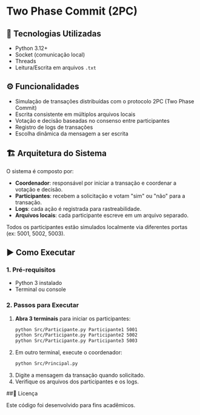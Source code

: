 # Two Phase Commit (2PC)

## 📌 Tecnologias Utilizadas

- Python 3.12+
- Socket (comunicação local)
- Threads
- Leitura/Escrita em arquivos `.txt`

## ⚙️ Funcionalidades

- Simulação de transações distribuídas com o protocolo 2PC (Two Phase Commit)
- Escrita consistente em múltiplos arquivos locais
- Votação e decisão baseadas no consenso entre participantes
- Registro de logs de transações
- Escolha dinâmica da mensagem a ser escrita

## 🏗 Arquitetura do Sistema

O sistema é composto por:

- **Coordenador**: responsável por iniciar a transação e coordenar a votação e decisão.
- **Participantes**: recebem a solicitação e votam "sim" ou "não" para a transação.
- **Logs**: cada ação é registrada para rastreabilidade.
- **Arquivos locais**: cada participante escreve em um arquivo separado.

Todos os participantes estão simulados localmente via diferentes portas (ex: 5001, 5002, 5003).

## ▶️ Como Executar

### 1. Pré-requisitos

- Python 3 instalado
- Terminal ou console

### 2. Passos para Executar

1. **Abra 3 terminais** para iniciar os participantes:
   ```bash
   python Src/Participante.py Participante1 5001
   python Src/Participante.py Participante2 5002
   python Src/Participante.py Participante3 5003
2. Em outro terminal, execute o coordenador:
   ```bash   
   python Src/Principal.py
3. Digite a mensagem da transação quando solicitado.
4. Verifique os arquivos dos participantes e os logs.

##📄 Licença

Este código foi desenvolvido para fins acadêmicos.
